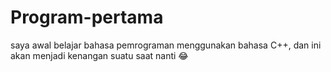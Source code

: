 # Program-pertama
saya awal belajar bahasa pemrograman menggunakan bahasa C++, dan ini akan menjadi kenangan suatu saat nanti 😂

